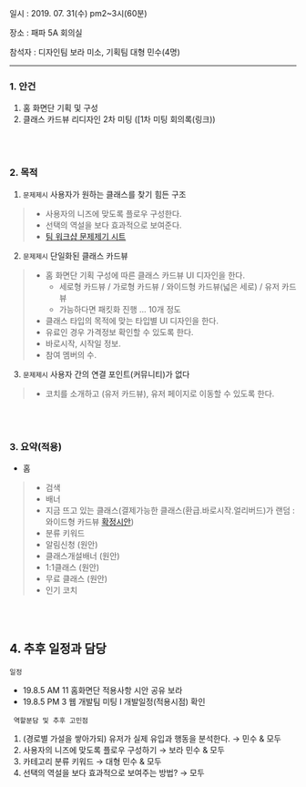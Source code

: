 일시 : 2019. 07. 31(수) pm2~3시(60분)

장소 : 패파 5A 회의실 

참석자 : 디자인팀 보라 미소, 기획팀 대형 민수(4명)

------------



### 1. 안건

1. 홈 화면단 기획 및 구성
2. 클래스 카드뷰 리디자인 2차 미팅 ([1차 미팅 회의록(링크))

</br>
</br>


### 2. 목적

1. ``문제제시``  사용자가 원하는 클래스를 찾기 힘든 구조

 > - 사용자의 니즈에 맞도록 플로우 구성한다. 
> - 선택의 역설을 보다 효과적으로 보여준다.
 > - [팀 워크샵 문제제기 시트](https://docs.google.com/spreadsheets/d/1kKkyc2ie3EBTQiHSTYM3t60ObK7l4U9ZO_eTGWqCKSQ/edit?usp=sharing)



2. ``문제제시``  단일화된 클래스 카드뷰 

 > - 홈 화면단 기획 구성에 따른 클래스 카드뷰 UI 디자인을 한다.
 >   - 세로형 카드뷰 / 가로형 카드뷰 / 와이드형 카드뷰(넓은 세로) / 유저 카드뷰
 >   - 가능하다면 패킷화 진행 … 10개 정도
 >-  클래스 타입의 목적에 맞는 타입별 UI 디자인을 한다.
 >   - 유료인 경우 가격정보 확인할 수 있도록 한다. 
 >   - 바로시작, 시작일 정보.
 >   - 참여 멤버의 수.
 

3. ``문제제시`` 사용자 간의 연결 포인트(커뮤니티)가 없다 

> - 코치를 소개하고 (유저 카드뷰), 유저 페이지로 이동할 수 있도록 한다. 




</br>
</br>



### 3. 요약(적용)

- 홈
> - 검색
> - 배너
> - 지금 뜨고 있는 클래스(결제가능한 클래스(환급.바로시작.얼리버드)가 랜덤 : 와이드형 카드뷰 [확정시안](https://xd.adobe.com/view/84caa12e-3ee4-4647-58a7-cfbb8dfd213e-f2fb/screen/2d9e708d-f669-427a-a6ed-a70cea423963/list-type-home)) 
> - 분류 키워드 
> - 알림신청 (원안)
> - 클래스개설배너  (원안)
> - 1:1클래스 (원안)
> - 무료 클래스  (원안)
> - 인기 코치  


</br>
</br>



## 4. 추후 일정과 담당 

``일정``

- 19.8.5 AM 11 홈화면단 적용사항 시안 공유 보라 
- 19.8.5 PM 3  웹 개발팀 미팅  I  개발일정(적용시점) 확인


`` 역할분담 및 추후 고민점``

1. (경로별 가설을 쌓아가되) 유저가 실제 유입과 행동을 분석한다. → 민수 & 모두
2. 사용자의 니즈에 맞도록 플로우 구성하기  → 보라 민수 & 모두
3. 카테고리 분류 키워드 → 대형 민수 & 모두
4. 선택의 역설을 보다 효과적으로 보여주는 방법?  → 모두





